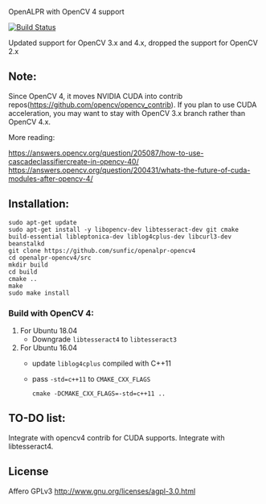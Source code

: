 OpenALPR with OpenCV 4 support

[![Build Status](https://travis-ci.org/sunfic/openalpr-opencv4.svg?branch=master)](https://travis-ci.org/sunfic/openalpr-opencv4)

Updated support for OpenCV 3.x and 4.x, dropped the support for OpenCV 2.x

Note: 
------
Since OpenCV 4, it moves NVIDIA CUDA into contrib repos(https://github.com/opencv/opencv_contrib). If you plan to use CUDA acceleration, you may want to stay with OpenCV 3.x branch rather than OpenCV 4.x.

More reading:

https://answers.opencv.org/question/205087/how-to-use-cascadeclassifiercreate-in-opencv-40/
https://answers.opencv.org/question/200431/whats-the-future-of-cuda-modules-after-opencv-4/

Installation: 
-------
    sudo apt-get update
    sudo apt-get install -y libopencv-dev libtesseract-dev git cmake build-essential libleptonica-dev liblog4cplus-dev libcurl3-dev beanstalkd
    git clone https://github.com/sunfic/openalpr-opencv4
    cd openalpr-opencv4/src
    mkdir build
    cd build
    cmake ..
    make
    sudo make install


### Build with OpenCV 4:
1. For Ubuntu 18.04
   - Downgrade `libtesseract4` to `libtesseract3`
2. For Ubuntu 16.04 
   - update `liblog4cplus` compiled with C++11
   - pass `-std=c++11` to `CMAKE_CXX_FLAGS`
   
        ```cmake -DCMAKE_CXX_FLAGS=-std=c++11 ..```


TO-DO list: 
-------
Integrate with opencv4 contrib for CUDA supports.
Integrate with libtesseract4.


License
-------

Affero GPLv3
http://www.gnu.org/licenses/agpl-3.0.html
